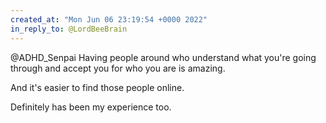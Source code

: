 ```yaml
---
created_at: "Mon Jun 06 23:19:54 +0000 2022"
in_reply_to: @LordBeeBrain
---
```


@ADHD_Senpai Having people around who understand what you're going through and accept you for who you are is amazing.

And it's easier to find those people online.

Definitely has been my experience too.